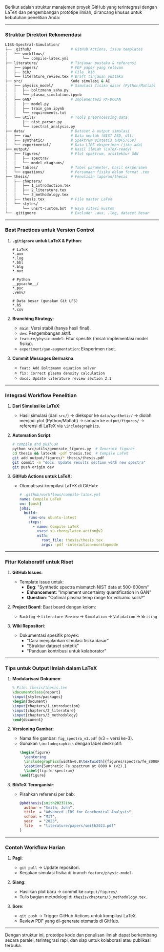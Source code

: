 Berikut adalah struktur manajemen proyek GitHub yang terintegrasi dengan LaTeX dan pengembangan prototipe ilmiah, dirancang khusus untuk kebutuhan penelitian Anda:

---

### **Struktur Direktori Rekomendasi**
```bash
LIBS-Spectral-Simulation/
├── .github/                  # GitHub Actions, issue templates
│   └── workflows/
│       └── compile-latex.yml
├── literature/               # Tinjauan pustaka & referensi
│   ├── papers/               # PDF paper yang relevan
│   ├── bib/                  # File .bib
│   └── literature_review.tex # Draft tinjauan pustaka
├── src/                      Kode simulasi & AI
│   ├── physics_model/        # Simulasi fisika dasar (Python/Matlab)
│   │   ├── boltzmann_saha.py
│   │   └── plasma_simulation.ipynb
│   ├── GAN/                  # Implementasi PA-DCGAN
│   │   ├── model.py
│   │   ├── train_gan.ipynb
│   │   └── requirements.txt
│   └── utils/                # Tools preprocessing data
│       ├── nist_parser.py
│       └── spectral_analysis.py
├── data/                     # Dataset & output simulasi
│   ├── raw/                  # Data mentah (NIST ASD, dll)
│   ├── synthetic/            # Spektrum sintetis (HDF5/CSV)
│   └── experimental/         # Data LIBS eksperimen (jika ada)
├── output/                   # Hasil ilmiah (LaTeX-ready)
│   ├── figures/              # Plot spektrum, arsitektur GAN
│   │   ├── spectra/
│   │   └── model_diagrams/
│   ├── tables/               # Tabel parameter, hasil eksperimen
│   └── equations/            # Persamaan fisika dalam format .tex
├── thesis/                   # Penulisan laporan/thesis
│   ├── chapters/
│   │   ├── 1_introduction.tex
│   │   ├── 2_literature.tex
│   │   └── 3_methodology.tex
│   ├── thesis.tex            # File master LaTeX
│   └── styles/
│       └── unsrt-custom.bst  # Gaya sitasi kustom
└── .gitignore                # Exclude: .aux, .log, dataset besar
```

---

### **Best Practices untuk Version Control**
1. **`.gitignore` untuk LaTeX & Python**:
   ```gitignore
   # LaTeX
   *.aux
   *.log
   *.bbl
   *.blg
   *.out

   # Python
   __pycache__/
   *.pyc
   .venv/

   # Data besar (gunakan Git LFS)
   *.h5
   *.csv
   ```

2. **Branching Strategy**:
   - `main`: Versi stabil (hanya hasil final).
   - `dev`: Pengembangan aktif.
   - `feature/physic-model`: Fitur spesifik (misal: implementasi model fisika).
   - `experiment/gan-augmentation`: Eksperimen riset.

3. **Commit Messages Bermakna**:
   - `feat: Add Boltzmann equation solver`
   - `fix: Correct plasma density calculation`
   - `docs: Update literature review section 2.1`

---

### **Integrasi Workflow Penelitian**
1. **Dari Simulasi ke LaTeX**:
   - Hasil simulasi (dari `src/`) → diekspor ke `data/synthetic/` → diolah menjadi plot (Python/Matlab) → simpan ke `output/figures/` → referensi di LaTeX via `\includegraphics`.

2. **Automation Script**:
   ```bash
   # compile_and_push.sh
   python src/utils/generate_figures.py  # Generate figures
   cd thesis && latexmk -pdf thesis.tex  # Compile LaTeX
   git add output/figures/* thesis/thesis.pdf
   git commit -m "docs: Update results section with new spectra"
   git push origin dev
   ```

3. **GitHub Actions untuk LaTeX**:
   - Otomatisasi kompilasi LaTeX di GitHub:
     ```yaml
     # .github/workflows/compile-latex.yml
     name: Compile LaTeX
     on: [push]
     jobs:
       build:
         runs-on: ubuntu-latest
         steps:
           - name: Compile LaTeX
             uses: xu-cheng/latex-action@v2
             with:
               root_file: thesis/thesis.tex
               args: -pdf -interaction=nonstopmode
     ```

---

### **Fitur Kolaboratif untuk Riset**
1. **GitHub Issues**:
   - Template issue untuk:  
     - **Bug**: "Synthetic spectra mismatch NIST data at 500-600nm"  
     - **Enhancement**: "Implement uncertainty quantification in GAN"  
     - **Question**: "Optimal plasma temp range for volcanic soils?"

2. **Project Board**:
   Buat board dengan kolom:  
   - `Backlog` → `Literature Review` → `Simulation` → `Validation` → `Writing`

3. **Wiki Repositori**:
   - Dokumentasi spesifik proyek:  
     - "Cara menjalankan simulasi fisika dasar"  
     - "Struktur dataset sintetik"  
     - "Panduan kontribusi untuk kolaborator"

---

### **Tips untuk Output Ilmiah dalam LaTeX**
1. **Modularisasi Dokumen**:
   ```latex
   % File: thesis/thesis.tex
   \documentclass{report}
   \input{styles/packages}
   \begin{document}
   \input{chapters/1_introduction}
   \input{chapters/2_literature}
   \input{chapters/3_methodology}
   \end{document}
   ```

2. **Versioning Gambar**:
   - Nama file gambar: `fig_spectra_v3.pdf` (v3 = versi ke-3).
   - Gunakan `\includegraphics` dengan label deskriptif:
     ```latex
     \begin{figure}
       \centering
       \includegraphics[width=0.8\textwidth]{figures/spectra/fe_8000K_v2.pdf}
       \caption{Synthetic Fe spectrum at 8000 K (v2).}
       \label{fig:fe-spectrum}
     \end{figure}
     ```

3. **BibTeX Terorganisir**:
   - Pisahkan referensi per bab:
     ```bib
     @phdthesis{smith2023libs,
       author = "Smith, John",
       title  = "Advanced LIBS for Geochemical Analysis",
       school = "MIT",
       year   = "2023",
       file   = "literature/papers/smith2023.pdf"
     }
     ```

---

### **Contoh Workflow Harian**
1. **Pagi**:
   - `git pull` → Update repositori.
   - Kerjakan simulasi fisika di branch `feature/physic-model`.

2. **Siang**:
   - Hasilkan plot baru → commit ke `output/figures/`.
   - Tulis bagian metodologi di `thesis/chapters/3_methodology.tex`.

3. **Sore**:
   - `git push` → Trigger GitHub Actions untuk kompilasi LaTeX.
   - Review PDF yang di-generate otomatis di GitHub.

---

Dengan struktur ini, prototipe kode dan penulisan ilmiah dapat berkembang secara paralel, terintegrasi rapi, dan siap untuk kolaborasi atau publikasi terbuka.